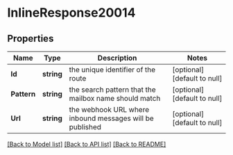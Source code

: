 # InlineResponse20014

## Properties
Name | Type | Description | Notes
------------ | ------------- | ------------- | -------------
**Id** | **string** | the unique identifier of the route | [optional] [default to null]
**Pattern** | **string** | the search pattern that the mailbox name should match | [optional] [default to null]
**Url** | **string** | the webhook URL where inbound messages will be published | [optional] [default to null]

[[Back to Model list]](../README.md#documentation-for-models) [[Back to API list]](../README.md#documentation-for-api-endpoints) [[Back to README]](../README.md)


